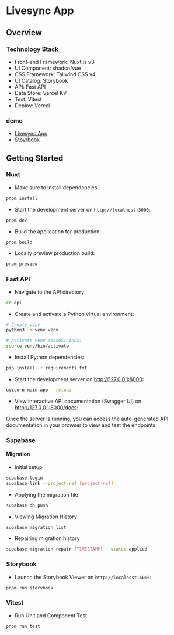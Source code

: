 # Livesync App


## Overview

### Technology Stack

- Front-end Framework: Nuxt.js v3
- UI Component: shadcn/vue
- CSS Framework: Tailwind CSS v4
- UI Catalog: Storybook
- API: Fast API
- Data Store: Vercel KV
- Test: Vitest
- Deploy: Vercel


### demo

- [Livesync App](https://nuxt-livesync.vercel.app)
- [Stoyrbook]()

## Getting Started

### Nuxt

- Make sure to install dependencies:

```bash
pnpm install
```

- Start the development server on `http://localhost:3000`:

```bash
pnpm dev
```

- Build the application for production:

```bash
pnpm build
```

- Locally preview production build:

```bash
pnpm preview
```

### Fast API 

- Navigate to the API directory:

```bash
cd api
```

- Create and activate a Python virtual environment:

```bash
# Create venv
python3 -m venv venv

# Activate venv (macOS/Linux)
source venv/bin/activate
```

- Install Python dependencies:

```bash
pip install -r requirements.txt
```

- Start the development server on http://127.0.0.1:8000:

```bash
uvicorn main:app --reload
```
- View interactive API documentation (Swagger UI) on http://127.0.0.1:8000/docs:

Once the server is running, you can access the auto-generated API documentation in your browser to view and test the endpoints.


### Supabase

#### Migration

- initial setup

```bash
supabase login
supabase link --project-ref [project-ref]
```

- Applying the migration file

```bash
supabase db push
```

- Viewing Migration History

```bash
supabase migration list
```

- Repairing migration history

```bash
supabase migration repair [TIMESTAMP] --status applied
```


### Storybook

- Launch the Storybook Viewer on `http://localhost:6006`:

```bash
pnpm run storybook
```


### Vitest

- Run Unit and Component Test

```bash
pnpm run test
```